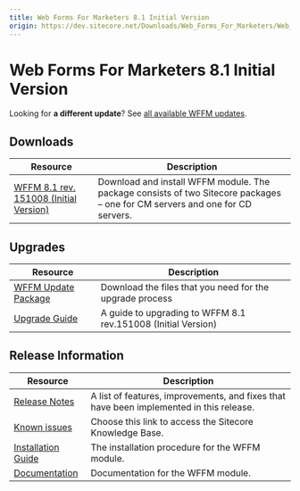 ```yaml
---
title: Web Forms For Marketers 8.1 Initial Version
origin: https://dev.sitecore.net/Downloads/Web_Forms_For_Marketers/Web_Forms_For_Marketers_81/Web_Forms_For_Marketers_81_Initial_Version.aspx
---
```


# Web Forms For Marketers 8.1 Initial Version

  <Alert variant='warning' mb={4}>
    <AlertIcon />
    

Looking for **a different update**? See [all available WFFM updates](/downloads/Web_Forms_For_Marketers).


  </Alert>
  

## Downloads

 | Resource | Description |
 | --- | --- |
 | [WFFM 8.1 rev. 151008 (Initial Version)](https://sitecoredev.azureedge.net/~/media/D9956FB024804543A2FE72C4918D7E14.ashx?date=20151117T140525) | Download and install WFFM module. The package consists of two Sitecore packages – one for CM servers and one for CD servers. |

## Upgrades

 | Resource | Description |
 | --- | --- |
 | [WFFM Update Package](https://sitecoredev.azureedge.net/~/media/B7F9D353E96C45CE88CAE442C546ED34.ashx?date=20151117T140517) | Download the files that you need for the upgrade process |
 | [Upgrade Guide](https://sitecoredev.azureedge.net/~/media/346662440C5D4F0482EBE7E6413CFDB4.ashx?date=20170822T121144) | A guide to upgrading to WFFM 8.1 rev.151008 (Initial Version) |

## Release Information

 | Resource | Description |
 | --- | --- |
 | [Release Notes](/downloads/Web%20Forms%20For%20Marketers/Web%20Forms%20For%20Marketers%2081/Web%20Forms%20For%20Marketers%2081%20Initial%20Version/Release%20Notes) | A list of features, improvements, and fixes that have been implemented in this release. |
 | [Known issues](https://kb.sitecore.net/articles/390090) | Choose this link to access the Sitecore Knowledge Base. |
 | [Installation Guide](https://sitecoredev.azureedge.net/~/media/7B2745E9AEFB4B9DA7F894540EE88738.ashx?date=20170824T092059) | The installation procedure for the WFFM module. |
 | [Documentation](https://doc.sitecore.com/developers/81/web-forms-for-marketers/en/index-en.html) | Documentation for the WFFM module. |